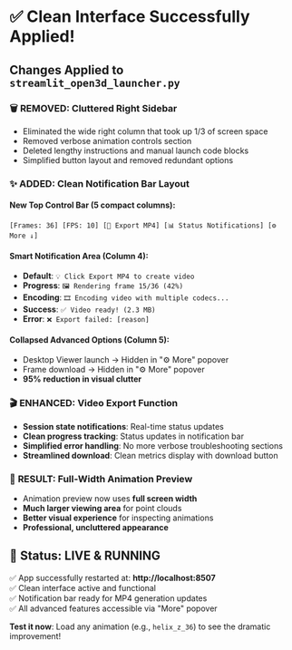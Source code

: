 # ✅ Clean Interface Successfully Applied!

## Changes Applied to `streamlit_open3d_launcher.py`

### 🗑️ **REMOVED**: Cluttered Right Sidebar
- Eliminated the wide right column that took up 1/3 of screen space
- Removed verbose animation controls section
- Deleted lengthy instructions and manual launch code blocks
- Simplified button layout and removed redundant options

### ✨ **ADDED**: Clean Notification Bar Layout

#### **New Top Control Bar** (5 compact columns):
```
[Frames: 36] [FPS: 10] [🎥 Export MP4] [📊 Status Notifications] [⚙️ More ↓]
```

#### **Smart Notification Area** (Column 4):
- **Default**: `💡 Click Export MP4 to create video`
- **Progress**: `🖼️ Rendering frame 15/36 (42%)`
- **Encoding**: `🎞️ Encoding video with multiple codecs...`
- **Success**: `✅ Video ready! (2.3 MB)`
- **Error**: `❌ Export failed: [reason]`

#### **Collapsed Advanced Options** (Column 5):
- Desktop Viewer launch → Hidden in "⚙️ More" popover
- Frame download → Hidden in "⚙️ More" popover
- **95% reduction in visual clutter**

### 🎬 **ENHANCED**: Video Export Function
- **Session state notifications**: Real-time status updates
- **Clean progress tracking**: Status updates in notification bar
- **Simplified error handling**: No more verbose troubleshooting sections
- **Streamlined download**: Clean metrics display with download button

### 📐 **RESULT**: Full-Width Animation Preview
- Animation preview now uses **full screen width**
- **Much larger viewing area** for point clouds
- **Better visual experience** for inspecting animations
- **Professional, uncluttered appearance**

## 🚀 Status: LIVE & RUNNING
✅ App successfully restarted at: **http://localhost:8507**  
✅ Clean interface active and functional  
✅ Notification bar ready for MP4 generation updates  
✅ All advanced features accessible via "More" popover  

**Test it now**: Load any animation (e.g., `helix_z_36`) to see the dramatic improvement! 